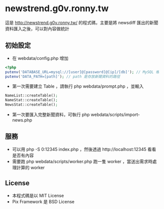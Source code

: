newstrend.g0v.ronny.tw
======================
這是 http://newstrend.g0v.ronny.tw/ 的程式碼，主要是將 newsdiff 匯出的新聞資料匯入之後，可以對內容做統計

初始設定
--------
* 在 webdata/config.php 增加
```php
<?php
putenv('DATABASE_URL=mysql://[user]@[password]@[ip]/[db]'); // MySQL 帳號密碼
putenv('DATA_PATH=[path]'); // path 是存放新聞資料的路徑
```
* 第一次需要建立 Table ，請執行 php webdata/prompt.php ，並輸入 
```php
NameList::createTable();
NameStat::createTable();
NewsStat::createTable();
```
* 第一次要匯入完整新聞資料，可執行 php webdata/scripts/import-news.php

服務
----
* 可以用 php -S 0:12345 index.php ，然後透過 http://localhost:12345 看看是否有內容
* 需要跑 php webdata/scripts/worker.php 跑一隻 worker ，當送出需求時處理計算的 worker

License
-------
* 本程式碼是以 MIT License
* Pix Framework 是 BSD License
